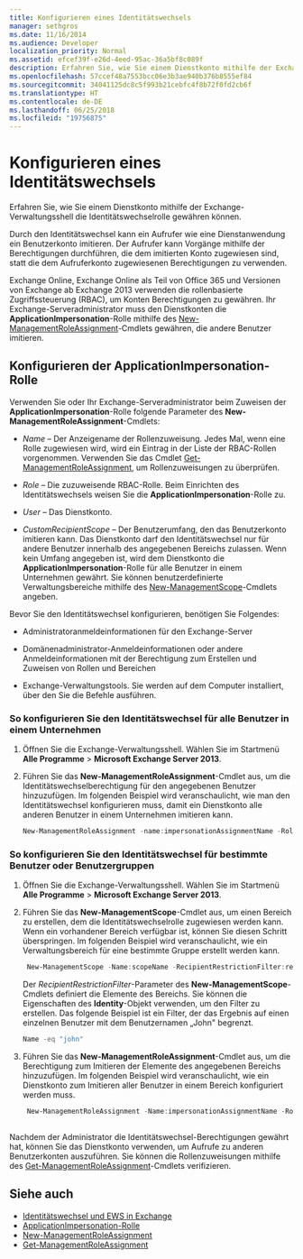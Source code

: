 ```yaml
---
title: Konfigurieren eines Identitätswechsels
manager: sethgros
ms.date: 11/16/2014
ms.audience: Developer
localization_priority: Normal
ms.assetid: efcef39f-e26d-4eed-95ac-36a5bf8c089f
description: Erfahren Sie, wie Sie einem Dienstkonto mithilfe der Exchange-Verwaltungsshell die Identitätswechselrolle gewähren können.
ms.openlocfilehash: 57ccef48a7553bcc06e3b3ae940b376b8555ef84
ms.sourcegitcommit: 34041125dc8c5f993b21cebfc4f8b72f0fd2cb6f
ms.translationtype: HT
ms.contentlocale: de-DE
ms.lasthandoff: 06/25/2018
ms.locfileid: "19756875"
---
```

# <a name="configure-impersonation"></a>Konfigurieren eines Identitätswechsels

Erfahren Sie, wie Sie einem Dienstkonto mithilfe der Exchange-Verwaltungsshell die Identitätswechselrolle gewähren können. 
  
Durch den Identitätswechsel kann ein Aufrufer wie eine Dienstanwendung ein Benutzerkonto imitieren. Der Aufrufer kann Vorgänge mithilfe der Berechtigungen durchführen, die dem imitierten Konto zugewiesen sind, statt die dem Aufruferkonto zugewiesenen Berechtigungen zu verwenden.
  
Exchange Online, Exchange Online als Teil von Office 365 und Versionen von Exchange ab Exchange 2013 verwenden die rollenbasierte Zugriffssteuerung (RBAC), um Konten Berechtigungen zu gewähren. Ihr Exchange-Serveradministrator muss den Dienstkonten die **ApplicationImpersonation**-Rolle mithilfe des [New-ManagementRoleAssignment](http://msdn.microsoft.com/library/34d4f2e3-f2c5-49e1-a6a9-1366da65a78c.aspx)-Cmdlets gewähren, die andere Benutzer imitieren. 
  
## <a name="configuring-the-applicationimpersonation-role"></a>Konfigurieren der ApplicationImpersonation-Rolle

Verwenden Sie oder Ihr Exchange-Serveradministrator beim Zuweisen der **ApplicationImpersonation**-Rolle folgende Parameter des **New-ManagementRoleAssignment**-Cmdlets: 
  
-  _Name_ &ndash; Der Anzeigename der Rollenzuweisung. Jedes Mal, wenn eine Rolle zugewiesen wird, wird ein Eintrag in der Liste der RBAC-Rollen vorgenommen. Verwenden Sie das Cmdlet [Get-ManagementRoleAssignment](http://msdn.microsoft.com/library/a3a6ee46-061b-444a-8639-43a416309445.aspx), um Rollenzuweisungen zu überprüfen. 
    
-  _Role_ &ndash; Die zuzuweisende RBAC-Rolle. Beim Einrichten des Identitätswechsels weisen Sie die **ApplicationImpersonation**-Rolle zu. 
    
-  _User_ &ndash; Das Dienstkonto. 
    
-  _CustomRecipientScope_ &ndash; Der Benutzerumfang, den das Benutzerkonto imitieren kann. Das Dienstkonto darf den Identitätswechsel nur für andere Benutzer innerhalb des angegebenen Bereichs zulassen. Wenn kein Umfang angegeben ist, wird dem Dienstkonto die **ApplicationImpersonation**-Rolle für alle Benutzer in einem Unternehmen gewährt. Sie können benutzerdefinierte Verwaltungsbereiche mithilfe des [New-ManagementScope](http://msdn.microsoft.com/library/1ea1f474-69d6-48c0-9beb-bfa4442c5dab.aspx)-Cmdlets angeben. 
    
Bevor Sie den Identitätswechsel konfigurieren, benötigen Sie Folgendes:
  
- Administratoranmeldeinformationen für den Exchange-Server
    
- Domänenadministrator-Anmeldeinformationen oder andere Anmeldeinformationen mit der Berechtigung zum Erstellen und Zuweisen von Rollen und Bereichen
    
- Exchange-Verwaltungstools. Sie werden auf dem Computer installiert, über den Sie die Befehle ausführen.
    
### <a name="to-configure-impersonation-for-all-users-in-an-organization"></a>So konfigurieren Sie den Identitätswechsel für alle Benutzer in einem Unternehmen

1. Öffnen Sie die Exchange-Verwaltungsshell. Wählen Sie im Startmenü **Alle Programme** > **Microsoft Exchange Server 2013**. 
    
2. Führen Sie das **New-ManagementRoleAssignment**-Cmdlet aus, um die Identitätswechselberechtigung für den angegebenen Benutzer hinzuzufügen. Im folgenden Beispiel wird veranschaulicht, wie man den Identitätswechsel konfigurieren muss, damit ein Dienstkonto alle anderen Benutzer in einem Unternehmen imitieren kann. 
    
   ```powershell
   New-ManagementRoleAssignment -name:impersonationAssignmentName -Role:ApplicationImpersonation -User:serviceAccount 
   ```

### <a name="to-configure-impersonation-for-specific-users-or-groups-of-users"></a>So konfigurieren Sie den Identitätswechsel für bestimmte Benutzer oder Benutzergruppen

1. Öffnen Sie die Exchange-Verwaltungsshell. Wählen Sie im Startmenü **Alle Programme** > **Microsoft Exchange Server 2013**. 
    
2. Führen Sie das **New-ManagementScope**-Cmdlet aus, um einen Bereich zu erstellen, dem die Identitätswechselrolle zugewiesen werden kann. Wenn ein vorhandener Bereich verfügbar ist, können Sie diesen Schritt überspringen. Im folgenden Beispiel wird veranschaulicht, wie ein Verwaltungsbereich für eine bestimmte Gruppe erstellt werden kann. 
    
   ```powershell
    New-ManagementScope -Name:scopeName -RecipientRestrictionFilter:recipientFilter
   ```

   Der _RecipientRestrictionFilter_-Parameter des **New-ManagementScope**-Cmdlets definiert die Elemente des Bereichs. Sie können die Eigenschaften des **Identity**-Objekt verwenden, um den Filter zu erstellen. Das folgende Beispiel ist ein Filter, der das Ergebnis auf einen einzelnen Benutzer mit dem Benutzernamen „John" begrenzt. 
    
   ```powershell
   Name -eq "john"
   ```

3. Führen Sie das **New-ManagementRoleAssignment**-Cmdlet aus, um die Berechtigung zum Imitieren der Elemente des angegebenen Bereichs hinzuzufügen. Im folgenden Beispiel wird veranschaulicht, wie ein Dienstkonto zum Imitieren aller Benutzer in einem Bereich konfiguriert werden muss. 
    
   ```powershell
    New-ManagementRoleAssignment -Name:impersonationAssignmentName -Role:ApplicationImpersonation -User:serviceAccount -CustomRecipientWriteScope:scopeName
    
   ```


Nachdem der Administrator die Identitätswechsel-Berechtigungen gewährt hat, können Sie das Dienstkonto verwenden, um Aufrufe zu anderen Benutzerkonten auszuführen. Sie können die Rollenzuweisungen mithilfe des [Get-ManagementRoleAssignment](http://msdn.microsoft.com/library/a3a6ee46-061b-444a-8639-43a416309445.aspx)-Cmdlets verifizieren. 
  
## <a name="see-also"></a>Siehe auch

- [Identitätswechsel und EWS in Exchange](impersonation-and-ews-in-exchange.md)
- [ApplicationImpersonation-Rolle](http://technet.microsoft.com/de-DE/library/dd776119%28v=exchg.150%29.aspx)   
- [New-ManagementRoleAssignment](http://msdn.microsoft.com/library/34d4f2e3-f2c5-49e1-a6a9-1366da65a78c.aspx)    
- [Get-ManagementRoleAssignment](http://msdn.microsoft.com/library/a3a6ee46-061b-444a-8639-43a416309445.aspx)
    

